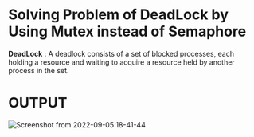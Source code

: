 # Solving Problem of DeadLock by Using Mutex instead of Semaphore 


**DeadLock** : A deadlock consists of a set of blocked processes, each holding a resource and waiting to acquire a resource held by another process in the set.



# OUTPUT 

![Screenshot from 2022-09-05 18-41-44](https://user-images.githubusercontent.com/111511248/188457714-ed6ffdd7-4e0d-4d10-94ac-bf77f7fd582c.png)
